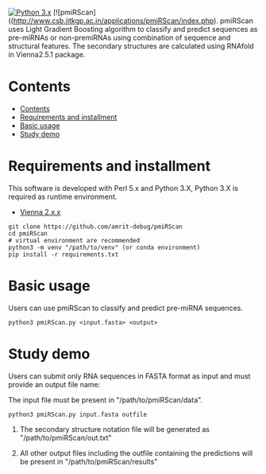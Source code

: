 [![Python 3.x](https://img.shields.io/badge/Python-3.X-green.svg)](https://www.python.org/)
[![pmiRScan]((http://www.csb.iitkgp.ac.in/applications/pmiRScan/index.php).
pmiRScan uses Light Gradient Boosting algorithm to classify and predict sequences as pre-miRNAs or non-premiRNAs using combination of sequence and structural features. The secondary structures are calculated using RNAfold in Vienna2.5.1 package.

# Contents
- [Contents](#contents)
- [Requirements and installment](#requirements-and-installment)
- [Basic usage](#basic-usage)
- [Study demo](#study-demo)


# Requirements and installment
This software is developed with Perl 5.x and Python 3.X, Python 3.X is required as runtime environment.
- [Vienna 2.x.x](https://www.tbi.univie.ac.at/RNA/)

```shell
git clone https://github.com/amrit-debug/pmiRScan
cd pmiRScan
# virtual environment are recommended
python3 -m venv "/path/to/venv" (or conda environment)
pip install -r requirements.txt
```
# Basic usage
Users can use pmiRScan to classify and predict pre-miRNA sequences.

```usage:
python3 pmiRScan.py <input.fasta> <output>
```
# Study demo
Users can submit only RNA sequences in FASTA format as input and must provide an output file name:

The input file must be present in "/path/to/pmiRScan/data".

```shell
python3 pmiRScan.py input.fasta outfile

```
1. The secondary structure notation file will be generated as "/path/to/pmiRScan/out.txt"

2. All other output files including the outfile containing the predictions will be present in 
"/path/to/pmiRScan/results"


